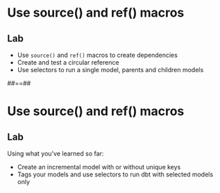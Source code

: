 <!-- .slide: class="exercice" -->

# Use source() and ref() macros

## Lab

- Use `source()` and `ref()` macros to create dependencies
- Create and test a circular reference
- Use selectors to run a single model, parents and children models

##==##

<!-- .slide: class="exercice" -->

# Use source() and ref() macros

## Lab

Using what you've learned so far:

- Create an incremental model with or without unique keys
- Tags your models and use selectors to run dbt with selected models only
